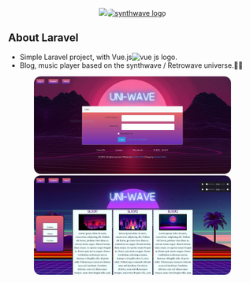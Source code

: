 <p align="center"><a href="https://laravel.com" target="_blank"><img src="https://raw.githubusercontent.com/laravel/art/master/logo-lockup/5%20SVG/2%20CMYK/1%20Full%20Color/laravel-logolockup-cmyk-red.svg" width="400"><img style="border-radius: 1em" src="https://emojis.slackmojis.com/emojis/images/1585999766/8497/synthwave.gif?1585999766" alt="synthwave logo"></a></p>


## About Laravel

- Simple Laravel project, with Vue.js<img src="https://fr.vuejs.org/images/logo.png" width="20" alt="vue js logo">.
- Blog, music player based on the synthwave / Retrowave universe.🌠🌌


<p align="center">
    <img style="border-radius: 1em" src="https://github.com/Fabuzac/Social-wave/blob/main/public/images/git/git01.PNG" width="400">
    <img style="border-radius: 1em" src="https://github.com/Fabuzac/Social-wave/blob/main/public/images/git/git02.PNG" width="400">
</p>
